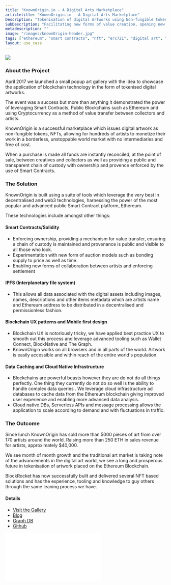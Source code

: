 ```yaml
---
title: "KnownOrigin.io - A Digital Arts Marketplace"
articletitle: "KnownOrigin.io - A Digital Arts Marketplace"
Description: "Tokenisation of digital Artworks using Non-fungible tokens (ERC-721)"
SubDescription: "Facilitating new forms of value creation, opening new markets for artist and creatives as well as enabling new trustless collaboration and true ownership"
metadescription: ""
image: "/images/knownOrigin-header.jpg"
tags: ["ethereum", "smart contracts", "nft", "erc721", "digital art", "ipfs", "UX"]
layout: use_case
---
```


![](/images/knownOrigin-header.jpg)

### About the Project

April 2017 we launched a small popup art gallery with the idea to showcase the application of blockchain technology in the form of tokenised digital artworks. 

The event was a success but more than anything it demonstrated the power of leveraging Smart Contracts, Public Blockchains such as Ethereum and using Cryptocurrency as a method of value transfer between collectors and artists.

KnownOrigin is a successful marketplace which issues digital artwork as non-fungible tokens, NFTs, allowing for hundreds of artists to monetize their work in a borderless, unstoppable world market with no intermediaries and free of cost. 

When a purchase is made all funds are instantly reconciled, at the point of sale, between creatives and collectors as well as providing a public and transparent chain of custody with ownership and provence enforced by the use of Smart Contracts.

### The Solution

KnownOrigin is built using a suite of tools which leverage the very best in decentralised and web3 technologies, harnessing the power of the most popular and advanced public Smart Contract platform, Ethereum.

These technologies include amongst other things:

#### Smart Contracts/Solidity
 * Enforcing ownership, providing a mechanism for value transfer, ensuring a chain of custody is maintained and provenance is public and visible to all those who look.
 * Experimentation with new form of auction models such as bonding supply to price as well as time.
 * Enabling new forms of collaboration between artists and enforcing settlement 

#### IPFS (Interplanetary file system)
 * This allows all data associated with the digital assets including images, names, descriptions and other items metadata which are artists name and Ethereum address to be distributed in a decentralised and permissionless fashion.

#### Blockchain UX patterns and Mobile first design  
 * Blockchain UX is notoriously tricky, we have applied best practice UX to smooth out this process and leverage advanced tooling such as Wallet Connect, BlockNative and The Graph. 
 * KnownOrigin works on all browsers and in all parts of the world. Artwork is easily accessible and within reach of the entire world's population.

#### Data Caching and Cloud Native Infrastructure
 * Blockchains are powerful beasts however they are do not do all things perfectly. 
 One thing they currently do not do so well is the ability to handle complex data queries . 
 We leverage cloud infrastructure ad databases to cache data from the Ethereum blockchain giving improved user experience and enabling more advanced data analysis. 
 * Cloud native DBs, Serverless APIs and message processing allows the application to scale according to demand and with fluctuations in traffic.

### The Outcome

Since lunch KnownOrigin has sold more than 5000 pieces of art from over 170 artists around the world. Raising more than 250 ETH in sales revenue for artists, approximately $40,000.

We see month of month growth and the traditional art market is taking note of the advancements in the digital art world, we see a long and prosperous future in tokenisation of artwork placed on the Ethereum Blockchain. 

BlockRocket has now successfully built and delivered several NFT based solutions and has the experience, tooling and knowledge to guy others through the same leaning process we have.  

#### Details 

* [Visit the Gallery](https://knownorigin.io)
* [Blog](https://medium.com/knownorigin)
* [Graph DB](https://thegraph.com/explorer/subgraph/knownorigin/known-origin)
* [Github](https://github.com/knownorigin)

<object data="/pdfs/KnownOrigin-ExecSummary.pdf" type="application/pdf" width="700px" height="500px">
    <embed src="/pdfs/KnownOrigin-ExecSummary.pdf">
    </embed>
</object>
